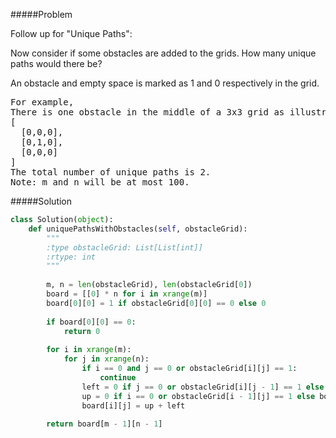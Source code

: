 #####Problem

Follow up for "Unique Paths":

Now consider if some obstacles are added to the grids. How many unique paths would there be?

An obstacle and empty space is marked as 1 and 0 respectively in the grid.

<pre>
For example,
There is one obstacle in the middle of a 3x3 grid as illustrated below.
[
  [0,0,0],
  [0,1,0],
  [0,0,0]
]
The total number of unique paths is 2.
Note: m and n will be at most 100.
</pre>

#####Solution
```python
class Solution(object):
    def uniquePathsWithObstacles(self, obstacleGrid):
        """
        :type obstacleGrid: List[List[int]]
        :rtype: int
        """
        
        m, n = len(obstacleGrid), len(obstacleGrid[0])
        board = [[0] * n for i in xrange(m)]
        board[0][0] = 1 if obstacleGrid[0][0] == 0 else 0
        
        if board[0][0] == 0:
            return 0
        
        for i in xrange(m):
            for j in xrange(n):
                if i == 0 and j == 0 or obstacleGrid[i][j] == 1:
                    continue
                left = 0 if j == 0 or obstacleGrid[i][j - 1] == 1 else board[i][j - 1]
                up = 0 if i == 0 or obstacleGrid[i - 1][j] == 1 else board[i - 1][j]
                board[i][j] = up + left
        
        return board[m - 1][n - 1]
```
